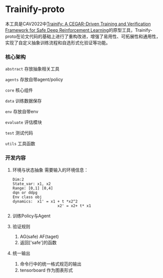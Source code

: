 # Trainify-proto

本工具是CAV2022中[Trainify: A CEGAR-Driven Training and Verification Framework for Safe Deep Reinforcement Learning](https://faculty.ecnu.edu.cn/_upload/article/files/39/62/197880be44aba90d9d44ac6de8bb/b7ef9fd1-51e0-4284-8af0-5d7a2f9f1869.pdf)的原型工具，Trainify-proto在论文代码的基础上进行了重构改进，增强了易用性、可拓展性和通用性，实现了自定义抽象训练流程和自选形式化验证等功能。

### 核心架构

`abstract` 存放抽象相关工具

`agents` 存放自带agent/policy

`core` 核心组件

`data` 训练数据保存

`env` 存放自带env

`evaluate` 评估模块

`test` 测试代码

`utils` 工具函数

### 开发内容

1. 环境与状态抽象
   需要输入的环境信息：

   ```
   Dim:2
   State_var: x1, x2
   Range: [0,1] [0,4]
   dqn or ddpg
   Env class obj
   dynamics:  x1' = x1 + t *x2^2
                       x2' = x2+ t* x1
   ```

2. 训练Policy与Agent
3. 验证规则
    1. AG(safe) AF(taget)
    2. 返回['safe']的函数
4. 统一输出
    1. 命令行中的统一格式规范的输出
    2. tensorboard 作为图表形式
